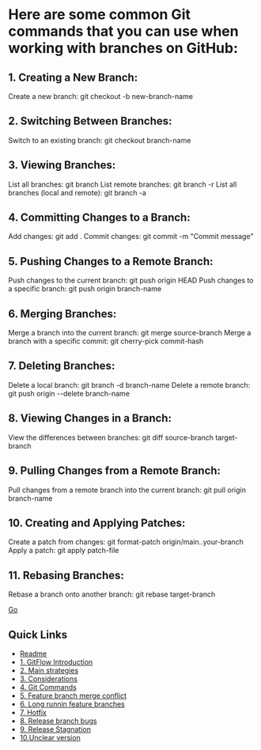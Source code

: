 # Here are some common Git commands that you can use when working with branches on GitHub:

## 1. Creating a New Branch:

Create a new branch: git checkout -b new-branch-name

## 2. Switching Between Branches:

Switch to an existing branch: git checkout branch-name

## 3. Viewing Branches:

List all branches: git branch
List remote branches: git branch -r
List all branches (local and remote): git branch -a

## 4. Committing Changes to a Branch:

Add changes: git add .
Commit changes: git commit -m "Commit message"

## 5. Pushing Changes to a Remote Branch:

Push changes to the current branch: git push origin HEAD
Push changes to a specific branch: git push origin branch-name

## 6. Merging Branches:

Merge a branch into the current branch: git merge source-branch
Merge a branch with a specific commit: git cherry-pick commit-hash

## 7. Deleting Branches:

Delete a local branch: git branch -d branch-name
Delete a remote branch: git push origin --delete branch-name

## 8. Viewing Changes in a Branch:

View the differences between branches: git diff source-branch target-branch

## 9. Pulling Changes from a Remote Branch:

Pull changes from a remote branch into the current branch: git pull origin branch-name

## 10. Creating and Applying Patches:

Create a patch from changes: git format-patch origin/main..your-branch
Apply a patch: git apply patch-file

## 11. Rebasing Branches:

Rebase a branch onto another branch: git rebase target-branch

[Go](featureBranchMergeConflict.md)

## Quick Links

- [Readme](../readme.md)
- [1. GitFlow Introduction](Git-Flow-Introduction.md)
- [2. Main strategies](Main-strategies.md)
- [3. Considerations](considerations.md)
- [4. Git Commands](Git-Commands.md)
- [5. Feature branch merge conflict](featureBranchMergeConflict.md)
- [6. Long runnin feature branches](long-runninFeatureBranches.md)
- [7. Hotfix](mergingHotFixintoDevelo.md)
- [8. Release branch bugs](releaseBranchBugs.md)
- [9. Release Stagnation](releaseStagnation.md)
- [10.Unclear version](unclearVersioning.md)